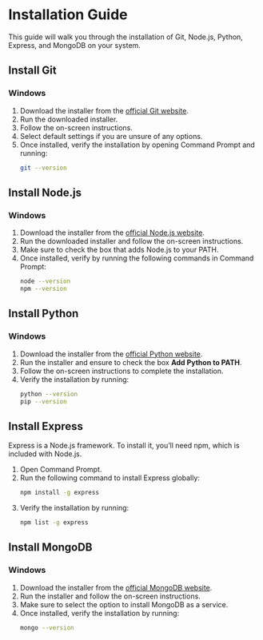 # Installation Guide

This guide will walk you through the installation of Git, Node.js, Python, Express, and MongoDB on your system.

## Install Git

### Windows
1. Download the installer from the [official Git website](https://git-scm.com/download/win).
2. Run the downloaded installer.
3. Follow the on-screen instructions.
4. Select default settings if you are unsure of any options.
5. Once installed, verify the installation by opening Command Prompt and running:
   ```bash
   git --version
   ```

## Install Node.js

### Windows
1. Download the installer from the [official Node.js website](https://nodejs.org/).
2. Run the downloaded installer and follow the on-screen instructions.
3. Make sure to check the box that adds Node.js to your PATH.
4. Once installed, verify by running the following commands in Command Prompt:
   ```bash
   node --version
   npm --version
   ```

## Install Python

### Windows
1. Download the installer from the [official Python website](https://www.python.org/downloads/).
2. Run the installer and ensure to check the box **Add Python to PATH**.
3. Follow the on-screen instructions to complete the installation.
4. Verify the installation by running:
   ```bash
   python --version
   pip --version
   ```

## Install Express

Express is a Node.js framework. To install it, you’ll need npm, which is included with Node.js.

1. Open Command Prompt.
2. Run the following command to install Express globally:
   ```bash
   npm install -g express
   ```
3. Verify the installation by running:
   ```bash
   npm list -g express
   ```

## Install MongoDB

### Windows
1. Download the installer from the [official MongoDB website](https://www.mongodb.com/try/download/community).
2. Run the installer and follow the on-screen instructions.
3. Make sure to select the option to install MongoDB as a service.
4. Once installed, verify the installation by running:
   ```bash
   mongo --version
   ```

